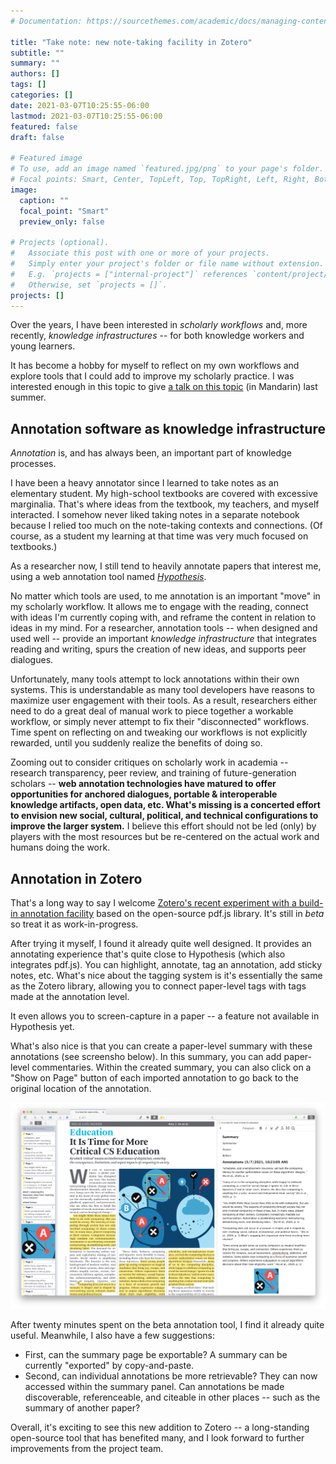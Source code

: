 ```yaml
---
# Documentation: https://sourcethemes.com/academic/docs/managing-content/

title: "Take note: new note-taking facility in Zotero"
subtitle: ""
summary: ""
authors: []
tags: []
categories: []
date: 2021-03-07T10:25:55-06:00
lastmod: 2021-03-07T10:25:55-06:00
featured: false
draft: false

# Featured image
# To use, add an image named `featured.jpg/png` to your page's folder.
# Focal points: Smart, Center, TopLeft, Top, TopRight, Left, Right, BottomLeft, Bottom, BottomRight.
image:
  caption: ""
  focal_point: "Smart"
  preview_only: false

# Projects (optional).
#   Associate this post with one or more of your projects.
#   Simply enter your project's folder or file name without extension.
#   E.g. `projects = ["internal-project"]` references `content/project/deep-learning/index.md`.
#   Otherwise, set `projects = []`.
projects: []
---
```


Over the years, I have been interested in *scholarly workflows* and, more recently, *knowledge infrastructures* -- for both knowledge workers and young learners. 

It has become a hobby for myself to reflect on my own workflows and explore tools that I could add to improve my scholarly practice. I was interested enough in this topic to give [a talk on this topic](https://bodong.me/talk/2020-07-bnu/) (in Mandarin) last summer. 

## Annotation software as knowledge infrastructure

*Annotation* is, and has always been, an important part of knowledge processes. 

I have been a heavy annotator since I learned to take notes as an elementary student. My high-school textbooks are covered with excessive marginalia. That's where ideas from the textbook, my teachers, and myself interacted. I somehow never liked taking notes in a separate notebook because I relied too much on the note-taking contexts and connections. (Of course, as a student my learning at that time was very much focused on textbooks.)

As a researcher now, I still tend to heavily annotate papers that interest me, using a web annotation tool named *[Hypothesis](https://hypothes.is/)*. 

No matter which tools are used, to me annotation is an important "move" in my scholarly workflow. It allows me to engage with the reading, connect with ideas I'm currently coping with, and reframe the content in relation to ideas in my mind. For a researcher, annotation tools -- when designed and used well -- provide an important *knowledge infrastructure* that integrates reading and writing, spurs the creation of new ideas, and supports peer dialogues. 

Unfortunately, many tools attempt to lock annotations within their own systems. This is understandable as many tool developers have reasons to maximize user engagement with their tools. As a result, researchers either need to do a great deal of manual work to piece together a workable workflow, or simply never attempt to fix their "disconnected" workflows. Time spent on reflecting on and tweaking our workflows is not explicitly rewarded, until you suddenly realize the benefits of doing so. 

Zooming out to consider critiques on scholarly work in academia -- research transparency, peer review, and training of future-generation scholars -- **web annotation technologies have matured to offer opportunities for anchored dialogues, portable & interoperable knowledge artifacts, open data, etc. What's missing is a concerted effort to envision new social, cultural, political, and technical configurations to improve the larger system.** I believe this effort should not be led (only) by players with the most resources but be re-centered on the actual work and humans doing the work. 

## Annotation in Zotero

That's a long way to say I welcome [Zotero's recent experiment with a build-in annotation facility](https://www.zotero.org/support/pdf_reader_preview) based on the open-source pdf.js library. It's still in *beta* so treat it as work-in-progress. 

After trying it myself, I found it already quite well designed. It provides an annotating experience that's quite close to Hypothesis (which also integrates pdf.js). You can highlight, annotate, tag an annotation, add sticky notes, etc. What's nice about the tagging system is it's essentially the same as the Zotero library, allowing you to connect paper-level tags with tags made at the annotation level. 

It even allows you to screen-capture in a paper -- a feature not available in Hypothesis yet. 

What's also nice is that you can create a paper-level summary with these annotations (see screensho below). In this summary, you can add paper-level commentaries. Within the created summary, you can also click on a "Show on Page" button of each imported annotation to go back to the original location of the annotation. 

![](zotero-annotation.png)

After twenty minutes spent on the beta annotation tool, I find it already quite useful. Meanwhile, I also have a few suggestions:

- First, can the summary page be exportable? A summary can be currently "exported" by copy-and-paste. 
- Second, can individual annotations be more retrievable? They can now accessed within the summary panel. Can annotations be made discoverable, referenceable, and citeable in other places -- such as the summary of another paper? 

Overall, it's exciting to see this new addition to Zotero -- a long-standing open-source tool that has benefited many, and I look forward to further improvements from the project team.  
